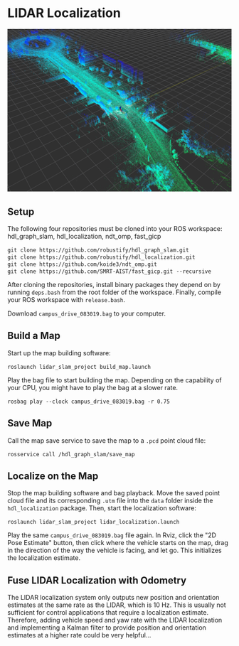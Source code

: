 # LIDAR Localization
![LIDAR Mapping](../img/lidar_slam.png)

## Setup
The following four repositories must be cloned into your ROS workspace: hdl_graph_slam, hdl_localization, ndt_omp, fast_gicp
```
git clone https://github.com/robustify/hdl_graph_slam.git
git clone https://github.com/robustify/hdl_localization.git
git clone https://github.com/koide3/ndt_omp.git
git clone https://github.com/SMRT-AIST/fast_gicp.git --recursive
```
After cloning the repositories, install binary packages they depend on by running `deps.bash` from the root folder of the workspace. Finally, compile your ROS workspace with `release.bash`.

Download `campus_drive_083019.bag` to your computer.

## Build a Map
Start up the map building software:
```
roslaunch lidar_slam_project build_map.launch
```
Play the bag file to start building the map. Depending on the capability of your CPU, you might have to play the bag at a slower rate.
```
rosbag play --clock campus_drive_083019.bag -r 0.75
```

## Save Map
Call the map save service to save the map to a `.pcd` point cloud file:
```
rosservice call /hdl_graph_slam/save_map
```

## Localize on the Map
Stop the map building software and bag playback. Move the saved point cloud file and its corresponding `.utm` file into the `data` folder inside the `hdl_localization` package. Then, start the localization software:
```
roslaunch lidar_slam_project lidar_localization.launch
```
Play the same `campus_drive_083019.bag` file again. In Rviz, click the "2D Pose Estimate" button, then click where the vehicle starts on the map, drag in the direction of the way the vehicle is facing, and let go. This initializes the localization estimate.

## Fuse LIDAR Localization with Odometry

The LIDAR localization system only outputs new position and orientation estimates at the same rate as the LIDAR, which is 10 Hz. This is usually not sufficient for control applications that require a localization estimate. Therefore, adding vehicle speed and yaw rate with the LIDAR localization and implementing a Kalman filter to provide position and orientation estimates at a higher rate could be very helpful...